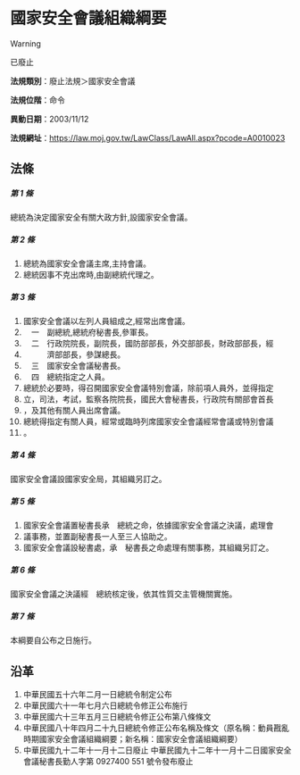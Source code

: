 # 國家安全會議組織綱要


> [!WARNING]
> 已廢止


**法規類別**：廢止法規＞國家安全會議

**法規位階**：命令

**異動日期**：2003/11/12  

**法規網址**：https://law.moj.gov.tw/LawClass/LawAll.aspx?pcode=A0010023



## 法條
##### 第 1 條
總統為決定國家安全有關大政方針,設國家安全會議。

##### 第 2 條
1. 總統為國家安全會議主席,主持會議。
1. 總統因事不克出席時,由副總統代理之。

##### 第 3 條
1. 國家安全會議以左列人員組成之,經常出席會議。
1. 　一　副總統,總統府秘書長,參軍長。
1. 　二　行政院院長，副院長，國防部部長，外交部部長，財政部部長，經
1. 　　　濟部部長，參謀總長。
1. 　三　國家安全會議秘書長。
1. 　四　總統指定之人員。
1. 總統於必要時，得召開國家安全會議特別會議，除前項人員外，並得指定
1. 立，司法，考試，監察各院院長，國民大會秘書長，行政院有關部會首長
1. ，及其他有關人員出席會議。
1. 總統得指定有關人員，經常或臨時列席國家安全會議經常會議或特別會議
1. 。

##### 第 4 條
國家安全會議設國家安全局，其組織另訂之。

##### 第 5 條
1. 國家安全會議置秘書長承　總統之命，依據國家安全會議之決議，處理會
1. 議事務，並置副秘書長一人至三人協助之。
1. 國家安全會議設秘書處，承　秘書長之命處理有關事務，其組織另訂之。

##### 第 6 條
國家安全會議之決議經　總統核定後，依其性質交主管機關實施。

##### 第 7 條
本綱要自公布之日施行。

## 沿革
1. 中華民國五十六年二月一日總統令制定公布
1. 中華民國六十一年七月六日總統令修正公布施行
1. 中華民國六十三年五月三日總統令修正公布第八條條文
1. 中華民國八十年四月二十九日總統令修正公布名稱及條文（原名稱：動員戡亂時期國家安全會議組織綱要；新名稱：國家安全會議組織綱要）
1. 中華民國九十二年十一月十二日廢止                               中華民國九十二年十一月十二日國家安全會議秘書長勤人字第 0927400 551 號令發布廢止
